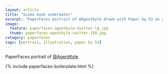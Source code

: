 ```yaml
---
layout: article
title: "Scuba mask underwater"
excerpt: "PaperFaces portrait of @AgentKyle drawn with Paper by 53 on an iPad."
image: 
  feature: paperfaces-agentkyle-twitter-lg.jpg
  thumb: paperfaces-agentkyle-twitter-150.jpg
category: paperfaces
tags: [portrait, illustration, paper by 53]
---
```


PaperFaces portrait of [@AgentKyle](http://twitter.com/AgentKyle).

{% include paperfaces-boilerplate.html %}